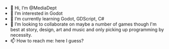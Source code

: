- 👋 Hi, I’m @MediaDept
- 👀 I’m interested in Godot
- 🌱 I’m currently learning Godot, GDScript, C#
- 💞️ I’m looking to collaborate on maybe a number of games though I'm best at story, design, art and music and only picking up programming by necessity.
- 📫 How to reach me: here I guess?

<!---
MediaDept/MediaDept is a ✨ special ✨ repository because its `README.md` (this file) appears on your GitHub profile.
You can click the Preview link to take a look at your changes.
--->

